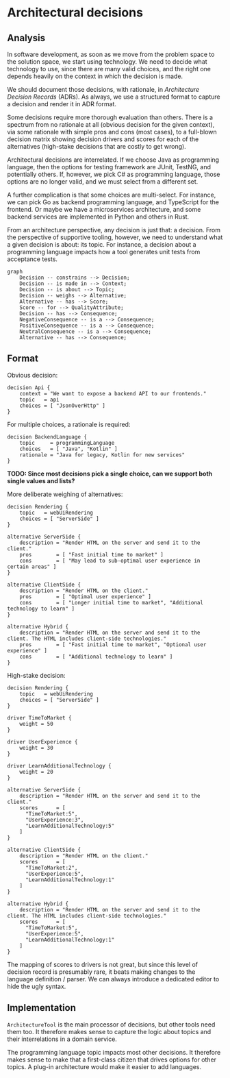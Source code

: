# Architectural decisions

## Analysis

In software development, as soon as we move from the problem space to the solution space, we start using technology.
We need to decide what technology to use, since there are many valid choices, and the right one depends heavily on the
context in which the decision is made.

We should document those decisions, with rationale, in _Architecture Decision Records_ (ADRs).
As always, we use a structured format to capture a decision and render it in ADR format.

Some decisions require more thorough evaluation than others.
There is a spectrum from no rationale at all (obvious decision for the given context), via some rationale with simple
pros and cons (most cases), to a full-blown decision matrix showing decision drivers and scores for each of the
alternatives (high-stake decisions that are costly to get wrong).

Architectural decisions are interrelated.
If we choose Java as programming language, then the options for testing framework are JUnit, TestNG, and potentially
others.
If, however, we pick C# as programming language, those options are no longer valid, and we must select from a different
set.

A further complication is that some choices are multi-select.
For instance, we can pick Go as backend programming language, and TypeScript for the frontend.
Or maybe we have a microservices architecture, and some backend services are implemented in Python and others in Rust.

From an architecture perspective, any decision is just that: a decision.
From the perspective of supportive tooling, however, we need to understand what a given decision is about: its topic.
For instance, a decision about a programming language impacts how a tool generates unit tests from acceptance tests.

```mermaid
graph
    Decision -- constrains --> Decision;
    Decision -- is made in --> Context;
    Decision -- is about --> Topic;
    Decision -- weighs --> Alternative;
    Alternative -- has --> Score;
    Score -- for --> QualityAttribute;
    Decision -- has --> Consequence;
    NegativeConsequence -- is a --> Consequence;
    PositiveConsequence -- is a --> Consequence;
    NeutralConsequence -- is a --> Consequence;
    Alternative -- has --> Consequence;
```

## Format

Obvious decision:

```
decision Api {
    context = "We want to expose a backend API to our frontends."
    topic   = api
    choices = [ "JsonOverHttp" ]
}
```

For multiple choices, a rationale is required:

```
decision BackendLanguage {
    topic     = programmingLanguage
    choices   = [ "Java", "Kotlin" ]
    rationale = "Java for legacy, Kotlin for new services"
}
```

**TODO: Since most decisions pick a single choice, can we support both single values and lists?**

More deliberate weighing of alternatives:

```
decision Rendering {
    topic   = webUiRendering
    choices = [ "ServerSide" ]
}

alternative ServerSide {
    description = "Render HTML on the server and send it to the client."
    pros        = [ "Fast initial time to market" ]
    cons        = [ "May lead to sub-optimal user experience in certain areas" ]
}

alternative ClientSide {
    description = "Render HTML on the client."
    pros        = [ "Optimal user experience" ]
    cons        = [ "Longer initial time to market", "Additional technology to learn" ]
}

alternative Hybrid {
    description = "Render HTML on the server and send it to the client. The HTML includes client-side technologies."
    pros        = [ "Fast initial time to market", "Optional user experience" ]
    cons        = [ "Additional technology to learn" ]
}
```

High-stake decision:

```
decision Rendering {
    topic   = webUiRendering
    choices = [ "ServerSide" ]
}

driver TimeToMarket {
    weight = 50
}

driver UserExperience {
    weight = 30
}

driver LearnAdditionalTechnology {
    weight = 20
}

alternative ServerSide {
    description = "Render HTML on the server and send it to the client."
    scores      = [
      "TimeToMarket:5",
      "UserExperience:3",
      "LearnAdditionalTechnology:5"
    ]
}

alternative ClientSide {
    description = "Render HTML on the client."
    scores      = [
      "TimeToMarket:2",
      "UserExperience:5",
      "LearnAdditionalTechnology:1"
    ]
}

alternative Hybrid {
    description = "Render HTML on the server and send it to the client. The HTML includes client-side technologies."
    scores      = [
      "TimeToMarket:5",
      "UserExperience:5",
      "LearnAdditionalTechnology:1"
    ]
}
```

The mapping of scores to drivers is not great, but since this level of decision record is presumably rare, it beats
making changes to the language definition / parser.
We can always introduce a dedicated editor to hide the ugly syntax.


## Implementation

`ArchitectureTool` is the main processor of decisions, but other tools need them too.
It therefore makes sense to capture the logic about topics and their interrelations in a domain service.

The programming language topic impacts most other decisions.
It therefore makes sense to make that a first-class citizen that drives options for other topics.
A plug-in architecture would make it easier to add languages.

